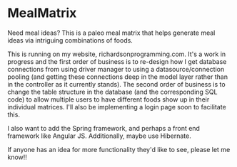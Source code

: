 # MealMatrix
Need meal ideas? This is a paleo meal matrix that helps generate meal ideas via intriguing combinations of foods.

This is running on my website, richardsonprogramming.com. It's a work in progress and the first order of business is 
to re-design how I get database connections from using driver manager to using a datasource/connection pooling (and 
getting these connections deep in the model layer rather than in the controller as it currently stands). The second 
order of business is to change the table structure in the database (and the corresponding SQL code) to allow multiple 
users to have different foods show up in their individual matrices. I'll also be implementing a login page soon to 
facilitate this.

I also want to add the Spring framework, and perhaps a front end framework like Angular JS. Additionally, maybe use 
Hibernate. 

If anyone has an idea for more functionality they'd like to see, please let me know!!
